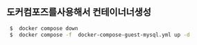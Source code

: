 ## 도커컴포즈를사용해서 컨테이너너생성
```bash
 $  docker compose down
 $  docker compose -f  docker-compose-guest-mysql.yml up -d
```




